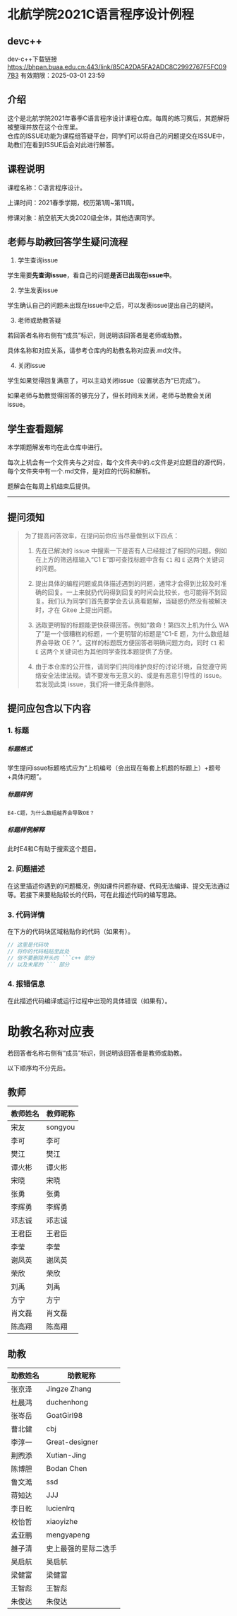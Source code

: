 # 北航学院2021C语言程序设计例程

## devc++
dev-c++下载链接
https://bhpan.buaa.edu.cn:443/link/85CA2DA5FA2ADC8C2992767F5FC097B3 有效期限：2025-03-01 23:59

## 介绍
这个是北航学院2021年春季C语言程序设计课程仓库。每周的练习赛后，其题解将被整理并放在这个仓库里。  
仓库的ISSUE功能为课程组答疑平台，同学们可以将自己的问题提交在ISSUE中，助教们在看到ISSUE后会对此进行解答。
## 课程说明

课程名称：C语言程序设计。

上课时间：2021春季学期，校历第1周~第11周。

修课对象：航空航天大类2020级全体，其他选课同学。

## 老师与助教回答学生疑问流程

1.  学生查询issue

学生需要**先查询issue**，看自己的问题**是否已出现在issue中**。

2.  学生发表issue

学生确认自己的问题未出现在issue中之后，可以发表issue提出自己的疑问。

3.  老师或助教答疑

若回答者名称右侧有“成员”标识，则说明该回答者是老师或助教。

具体名称和对应关系，请参考仓库内的助教名称对应表.md文件。

4.  关闭issue

学生如果觉得回复满意了，可以主动关闭issue（设置状态为“已完成”）。

如果老师与助教觉得回答的够充分了，但长时间未关闭，老师与助教会关闭issue。



## 学生查看题解

本学期题解发布均在此仓库中进行。

每次上机会有一个文件夹与之对应，每个文件夹中的.c文件是对应题目的源代码，每个文件夹中有一个.md文件，是对应的代码和解析。

题解会在每周上机结束后提供。

**********************

## 提问须知
> 为了提高问答效率，在提问前你应当尽量做到以下四点：
> 
> 1. 先在已解决的 issue 中搜索一下是否有人已经提过了相同的问题。例如在上方的筛选框输入“C1 E”即可查找标题中含有 `C1` 和 `E` 这两个关键词的问题。
> 
> 2. 提出具体的编程问题或具体描述遇到的问题，通常才会得到比较及时准确的回复。一上来就扔代码得到回复的时间会比较长，也可能得不到回复。我们认为同学们首先要学会去认真看题解，当疑惑仍然没有被解决时，才在 Gitee 上提出问题。
> 
> 3. 选取更明智的标题能更快获得回答。例如“救命！第四次上机为什么 WA 了”是一个很糟糕的标题，一个更明智的标题是“C1-E 题，为什么数组越界会导致 OE？”。这样的标题既方便回答者明确问题方向，同时 `C1` 和 `E` 这两个关键词也为其他同学查找本题提供了方便。
> 
> 4. 由于本仓库的公开性，请同学们共同维护良好的讨论环境，自觉遵守网络安全法律法规。请不要发布无意义的、或是有恶意引导性的 issue。若发现此类 issue，我们将一律无条件删除。

## 提问应包含以下内容
### 1. 标题
##### 标题格式

学生提问issue标题格式应为“上机编号（会出现在每套上机题的标题上）+题号+具体问题”。

##### 标题样例
```
E4-C题，为什么数组越界会导致OE？
```
##### 标题样例解释

此时E4和C有助于搜索这个题目。

### 2. 问题描述

在这里描述你遇到的问题概况，例如课件问题存疑、代码无法编译、提交无法通过等。若接下来要粘贴较长的代码，可在此描述代码的编写思路。

### 3. 代码详情

在下方的代码块区域粘贴你的代码（如果有）。

```c++
// 这里是代码块
// 将你的代码粘贴至此处
// 但不要删除开头的 ```c++ 部分
// 以及末尾的 ``` 部分
```

### 4. 报错信息

在此描述代码编译或运行过程中出现的具体错误（如果有）。

# 助教名称对应表

若回答者名称右侧有“成员”标识，则说明该回答者是教师或助教。

以下顺序均不分先后。

## 教师

| 教师姓名 | 教师昵称           |
|-----|---------------|
| 宋友 | songyou |
| 李可 | 李可 |
| 樊江 | 樊江 |
| 谭火彬 | 谭火彬 |
| 宋晓 | 宋晓 |
| 张勇 | 张勇 |
| 李辉勇 | 李辉勇 |
| 邓志诚 | 邓志诚 |
| 王君臣 | 王君臣 |
| 李莹 | 李莹 |
| 谢凤英 | 谢凤英 |
| 荣欣 | 荣欣 |
| 刘禹 | 刘禹 |
| 方宁 | 方宁 |
| 肖文磊 | 肖文磊 |
| 陈高翔 | 陈高翔 |

## 助教

| 助教姓名 | 助教昵称           |
|-----|---------------|
| 张京泽 | Jingze Zhang |
| 杜晨鸿 | duchenhong |
| 张岑岳 | GoatGirl98 |
| 曹北健 | cbj |
| 李淳一 | Great-designer |
| 荆煦添 | Xutian-Jing |
| 陈博胆 | Bodan Chen |
| 鲁文澔 | ssd |
| 蒋知达 | JJJ |
| 李日乾 | lucienlrq |
| 校怡哲 | xiaoyizhe |
| 孟亚鹏 | mengyapeng |
| 雒子清 | 史上最强的星际二选手 |
| 吴启航 | 吴启航 |
| 梁健富 | 梁健富 |
| 王智彪 | 王智彪 |
| 朱俊达 | 朱俊达 |
